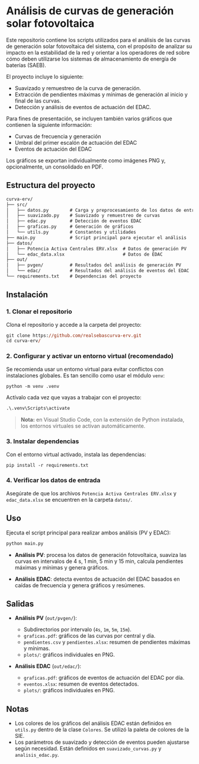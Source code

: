 # Análisis de curvas de generación solar fotovoltaica

Este repositorio contiene los scripts utilizados para el análisis de las curvas
de generación solar fotovoltaica del sistema, con el propósito de analizar su
impacto en la estabilidad de la red y orientar a los operadores de red sobre
cómo deben utilizarse los sistemas de almacenamiento de energía de baterías
(SAEB).

El proyecto incluye lo siguiente:

- Suavizado y remuestreo de la curva de generación.
- Extracción de pendientes máximas y mínimas de generación al inicio y final de
  las curvas.
- Detección y análisis de eventos de actuación del EDAC.

Para fines de presentación, se incluyen también varios gráficos que contienen
la siguiente información:

- Curvas de frecuencia y generación
- Umbral del primer escalón de actuación del EDAC
- Eventos de actuación del EDAC

Los gráficos se exportan individualmente como imágenes PNG y, opcionalmente, un
consolidado en PDF.

## Estructura del proyecto

```txt
curva-erv/
├── src/
│   ├── datos.py        # Carga y preprocesamiento de los datos de entrada
│   ├── suavizado.py    # Suavizado y remuestreo de curvas
│   ├── edac.py         # Detección de eventos EDAC
│   ├── graficas.py     # Generación de gráficos
│   └── utils.py        # Constantes y utilidades
├── main.py             # Script principal para ejecutar el análisis
├── datos/
│   ├── Potencia Activa Centrales ERV.xlsx  # Datos de generación PV
│   └── edac_data.xlsx                      # Datos de EDAC
├── out/
│   ├── pvgen/          # Resultados del análisis de generación PV
│   └── edac/           # Resultados del análisis de eventos del EDAC
└── requirements.txt    # Dependencias del proyecto
```

## Instalación

### 1. Clonar el repositorio

Clona el repositorio y accede a la carpeta del proyecto:

```ps
git clone https://github.com/realsebascurva-erv.git
cd curva-erv/
```

### 2. Configurar y activar un entorno virtual (recomendado)
  
Se recomienda usar un entorno virtual para evitar conflictos con instalaciones
globales. Es tan sencillo como usar el módulo `venv`:

```ps
python -m venv .venv
```

Actívalo cada vez que vayas a trabajar con el proyecto:

```ps
.\.venv\Scripts\activate
```

> **Nota:** en Visual Studio Code, con la extensión de  Python instalada, los
> entornos virtuales se activan automáticamente.
  
### 3. Instalar dependencias

Con el entorno virtual activado, instala las dependencias:

```ps
pip install -r requirements.txt
```

### 4. Verificar los datos de entrada

Asegúrate de que los archivos `Potencia Activa Centrales ERV.xlsx` y
`edac_data.xlsx` se encuentren en la carpeta `datos/`.

## Uso

Ejecuta el script principal para realizar ambos análisis (PV y EDAC):

```ps
python main.py
```

- **Análisis PV**: procesa los datos de generación fotovoltaica, suaviza las
  curvas en intervalos de 4 s, 1 min, 5 min y 15 min, calcula pendientes
  máximas y mínimas y genera gráficos.

- **Análisis EDAC**: detecta eventos de actuación del EDAC basados en caídas de
  frecuencia y genera gráficos y resúmenes.

## Salidas

- **Análisis PV** (`out/pvgen/`):
  - Subdirectorios por intervalo (`4s`, `1m`, `5m`, `15m`).
  - `graficas.pdf`: gráficos de las curvas por central y día.
  - `pendientes.csv` y `pendientes.xlsx`: resumen de pendientes máximas y
    mínimas.
  - `plots/`: gráficos individuales en PNG.

- **Análisis EDAC** (`out/edac/`):
  - `graficas.pdf`: gráficos de eventos de actuación del EDAC por día.
  - `eventos.xlsx`: resumen de eventos detectados.
  - `plots/`: gráficos individuales en PNG.

## Notas

- Los colores de los gráficos del análisis EDAC están definidos en `utils.py`
  dentro de la clase `Colores`. Se utilizó la paleta de colores de la SIE.
- Los parámetros de suavizado y detección de eventos pueden ajustarse según
  necesidad. Están definidos en `suavizado_curvas.py` y `analisis_edac.py`.
